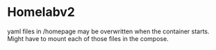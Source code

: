 # Homelabv2
yaml files in /homepage may be overwritten when the container starts. Might have to mount each of those files in the compose.
